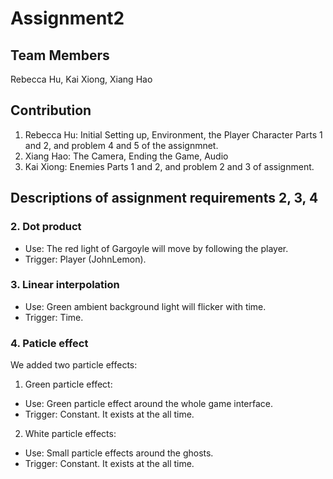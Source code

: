 # Assignment2
## Team Members
Rebecca Hu, Kai Xiong, Xiang Hao

## Contribution
1. Rebecca Hu: Initial Setting up, Environment, the Player Character Parts 1 and 2, and problem 4 and 5 of the assignmnet. 
2. Xiang Hao: The Camera, Ending the Game, Audio
3. Kai Xiong: Enemies Parts 1 and 2, and problem 2 and 3 of assignment.

## Descriptions of assignment requirements 2, 3, 4
### 2. Dot product
- Use: The red light of Gargoyle will move by following the player.
- Trigger: Player (JohnLemon).

### 3. Linear interpolation
- Use: Green ambient background light will flicker with time.
- Trigger: Time.

### 4. Paticle effect
We added two particle effects:
1. Green particle effect: 
  - Use: Green particle effect around the whole game interface.
  - Trigger: Constant. It exists at the all time.

2. White particle effects:
  - Use: Small particle effects around the ghosts.
  - Trigger: Constant. It exists at the all time.

